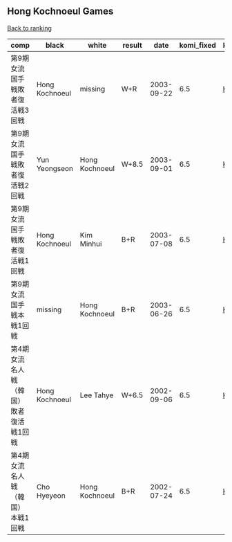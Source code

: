 ## Hong Kochnoeul Games

[Back to ranking](index.md)




| **comp** | **black** | **white** | **result** | **date** | **komi_fixed** | **kifu** | 
| --- | --- | --- | --- | --- | --- | --- |
| 第9期女流国手戦敗者復活戦3回戦 | Hong Kochnoeul | missing | W+R | 2003-09-22 | 6.5 | [Kifu](https://kifudepot.net/kifucontents.php?id=weGpZEVosSfSPyGNuFJqBQ%3D%3D) | 
| 第9期女流国手戦敗者復活戦2回戦 | Yun Yeongseon | Hong Kochnoeul | W+8.5 | 2003-09-01 | 6.5 | [Kifu](https://kifudepot.net/kifucontents.php?id=DK56Sk7zdH6TVwHQ9W5gFA%3D%3D) | 
| 第9期女流国手戦敗者復活戦1回戦 | Hong Kochnoeul | Kim Minhui | B+R | 2003-07-08 | 6.5 | [Kifu](https://kifudepot.net/kifucontents.php?id=7y7nWzt5%2FuUYDiAl3%2Bc7kg%3D%3D) | 
| 第9期女流国手戦本戦1回戦 | missing | Hong Kochnoeul | B+R | 2003-06-26 | 6.5 | [Kifu](https://kifudepot.net/kifucontents.php?id=lezeXge90RiySBm3jiyVqA%3D%3D) | 
| 第4期女流名人戦（韓国）敗者復活戦1回戦 | Hong Kochnoeul | Lee Tahye | W+6.5 | 2002-09-06 | 6.5 | [Kifu](https://kifudepot.net/kifucontents.php?id=lJgD9WDNlzuCqfv0c2De9g%3D%3D) | 
| 第4期女流名人戦（韓国）本戦1回戦 | Cho Hyeyeon | Hong Kochnoeul | B+R | 2002-07-24 | 6.5 | [Kifu](https://kifudepot.net/kifucontents.php?id=Nx975Iph1OyE2DAe0VMFPQ%3D%3D) |





